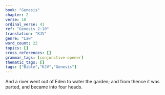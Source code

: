 ```yaml
---
book: "Genesis"
chapter: 2
verse: 10
ordinal_verse: 41
ref: "Genesis 2:10"
translation: "KJV"
genre: "Law"
word_count: 22
topics: []
cross_references: []
grammar_tags: [conjunctive-opener]
thematic_tags: []
tags: ["Bible","KJV","Genesis"]
---
```

And a river went out of Eden to water the garden; and from thence it was parted, and became into four heads.

